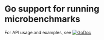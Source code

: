 # Go support for running microbenchmarks


For API usage and examples, see
[![GoDoc](https://godoc.org/github.com/akolb1/gometastore/microbench?status.svg)](https://godoc.org/github.com/akolb1/gometastore/microbench)

